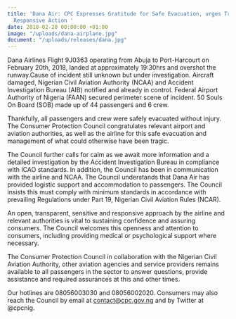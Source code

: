 ```yaml
---
title: 'Dana Air: CPC Expresses Gratitude for Safe Evacuation, urges Transparent and
  Responsive Action '
date: 2018-02-20 00:00:00 +01:00
image: "/uploads/dana-airplane.jpg"
document: "/uploads/releases/dana.jpg"
---
```


Dana Airlines Flight 9J0363 operating from Abuja to Port-Harcourt on February 20th, 2018, landed at approximately 19:30hrs and overshot the runway.Cause of incident still unknown but under investigation. Aircraft damaged, Nigerian Civil Aviation Authority (NCAA) and Accident Investigation Bureau (AIB) notified and already in control. Federal Airport Authority of Nigeria (FAAN) secured perimeter scene of incident. 50 Souls On Board (SOB) made up of 44 passengers and 6 crew.

Thankfully, all passengers and crew were safely evacuated without injury. The Consumer Protection Council congratulates relevant airport and aviation authorities, as well as the airline for this safe evacuation and management of what could otherwise have been tragic.

The Council further calls for calm as we await more information and a detailed investigation by the Accident Investigation Bureau in compliance with ICAO standards.  In addition, the Council has been in communication with the airline and NCAA. The Council understands that Dana Air has provided logistic support and accommodation to passengers. The Council insists this must comply with minimum standards in accordance with prevailing Regulations under Part 19, Nigerian Civil Aviation Rules (NCAR).

An open, transparent, sensitive and responsive approach by the airline and relevant authorities is vital to sustaining confidence and assuring consumers. The Council welcomes this openness and attention to consumers, including providing medical or psychological support where necessary.

The Consumer Protection Council in collaboration with the Nigerian Civil Aviation Authority, other aviation agencies and service providers remains available to all passengers in the sector to answer questions, provide assistance and required assurances at this and other times.

Our hotlines are 08056003030 and 08056002020. Consumers may also reach the Council by email at contact@cpc.gov.ng and by Twitter at @cpcnig.
